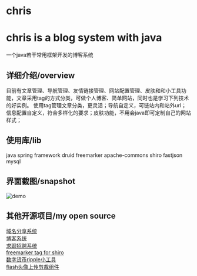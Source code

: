 # chris
chris is a blog system with java
===
一个java若干常用框架开发的博客系统
## 详细介绍/overview

目前有文章管理、导航管理、友情链接管理、网站配置管理、皮肤和和小工具功能，文章采用tag的方式分类，可做个人博客、简单网站，同时也是学习下列技术的好实例。
使用tag管理文章分类，更灵活；导航自定义，可链站内和站外url；信息配置自定义，符合多样化的要求；皮肤功能，不用会java即可定制自己的网站样式；  
## 使用库/lib
java
spring framework
druid
freemarker
apache-commons
shiro
fastjson
mysql
## 界面截图/snapshot
![demo](http://static.oschina.net/uploads/space/2012/1230/173438_ROJU_147849.jpg)
## 其他开源项目/my open source
[域名分享系统](http://)  
[博客系统](https://gitee.com/at1943/chris)  
[求职招聘系统](https://gitee.com/at1943/zhaopin_wuxi)  
[freemarker tag for shiro](https://gitee.com/at1943/yuri)  
[数字货币ripple小工具](https://gitee.com/at1943/rippletool)  
[flash头像上传剪裁组件](https://www.oschina.net/p/photo4cat)  